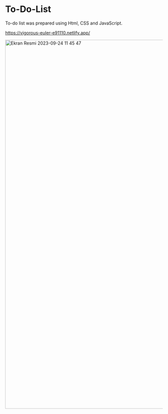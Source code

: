 # To-Do-List
To-do list was prepared using Html, CSS and JavaScript.

https://vigorous-euler-e91110.netlify.app/


<img width="1179" alt="Ekran Resmi 2023-09-24 11 45 47" src="https://github.com/ahmetkaska/To-Do-List/assets/79384854/fc47204d-f2f2-4a9d-8c36-3256d4f28002">

